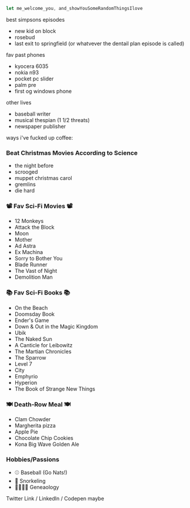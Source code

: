 
```javascript
let me_welcome_you, and_showYouSomeRandomThingsIlove
```

best simpsons episodes
- new kid on block
- rosebud
- last exit to springfield (or whatvever the dentail plan episode is called)

fav past phones
- kyocera 6035
- nokia n93
- pocket pc slider
- palm pre
- first og windows phone 

other lives
- baseball writer
- musical thespian (1 1/2 threats)
- newspaper publisher 


ways i've fucked up coffee:


### Beat Christmas Movies According to Science ###
- the night before 
- scrooged
- muppet christmas carol
- gremlins
- die hard

### 📽️ Fav Sci-Fi Movies 📽️
- 12 Monkeys
- Attack the Block
- Moon
- Mother
- Ad Astra
- Ex Machina
- Sorry to Bother You
- Blade Runner
- The Vast of Night
- Demolition Man 


### 📚 Fav Sci-Fi Books 📚
- On the Beach
- Doomsday Book
- Ender's Game
- Down & Out in the Magic Kingdom
- Ubik
- The Naked Sun
- A Canticle for Leibowitz 
- The Martian Chronicles
- The Sparrow 
- Level 7
- City
- Emphyrio
- Hyperion 
- The Book of Strange New Things

### 🍽️ Death-Row Meal 🍽️
- Clam Chowder
- Margherita pizza
- Apple Pie
- Chocolate Chip Cookies
- Kona Big Wave Golden Ale


### Hobbies/Passions 
- ⚾️ Baseball (Go Nats!)
- 🤿 Snorkeling
- 👨‍👩‍👧‍👦 Geneaology 



Twitter Link / LinkedIn / Codepen maybe

